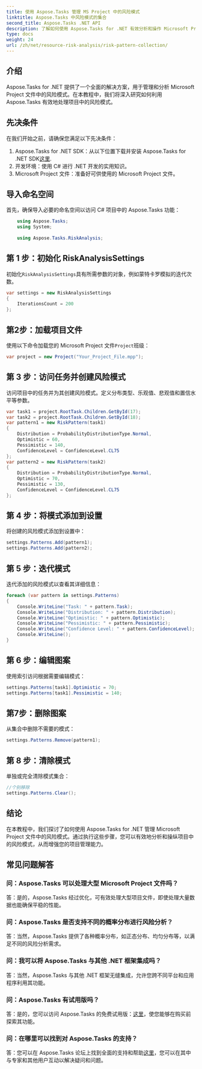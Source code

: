 ```yaml
---
title: 使用 Aspose.Tasks 管理 MS Project 中的风险模式
linktitle: Aspose.Tasks 中风险模式的集合
second_title: Aspose.Tasks .NET API
description: 了解如何使用 Aspose.Tasks for .NET 有效分析和操作 Microsoft Project 文件中的风险模式。
type: docs
weight: 24
url: /zh/net/resource-risk-analysis/risk-pattern-collection/
---
```

## 介绍
Aspose.Tasks for .NET 提供了一个全面的解决方案，用于管理和分析 Microsoft Project 文件中的风险模式。在本教程中，我们将深入研究如何利用 Aspose.Tasks 有效地处理项目中的风险模式。
## 先决条件
在我们开始之前，请确保您满足以下先决条件：
1.  Aspose.Tasks for .NET SDK：从以下位置下载并安装 Aspose.Tasks for .NET SDK[这里](https://releases.aspose.com/tasks/net/).
2. 开发环境：使用 C# 进行 .NET 开发的实用知识。
3. Microsoft Project 文件：准备好可供使用的 Microsoft Project 文件。

## 导入命名空间
首先，确保导入必要的命名空间以访问 C# 项目中的 Aspose.Tasks 功能：
```csharp
    using Aspose.Tasks;
    using System;
    
    using Aspose.Tasks.RiskAnalysis;
```
## 第 1 步：初始化 RiskAnalysisSettings
初始化`RiskAnalysisSettings`具有所需参数的对象，例如蒙特卡罗模拟的迭代次数。
```csharp
var settings = new RiskAnalysisSettings
{
    IterationsCount = 200
};
```
## 第2步：加载项目文件
使用以下命令加载您的 Microsoft Project 文件`Project`班级：
```csharp
var project = new Project("Your_Project_File.mpp");
```
## 第 3 步：访问任务并创建风险模式
访问项目中的任务并为其创建风险模式。定义分布类型、乐观值、悲观值和置信水平等参数。
```csharp
var task1 = project.RootTask.Children.GetById(17);
var task2 = project.RootTask.Children.GetById(18);
var pattern1 = new RiskPattern(task1)
{
    Distribution = ProbabilityDistributionType.Normal,
    Optimistic = 60,
    Pessimistic = 140,
    ConfidenceLevel = ConfidenceLevel.CL75
};
var pattern2 = new RiskPattern(task2)
{
    Distribution = ProbabilityDistributionType.Normal,
    Optimistic = 70,
    Pessimistic = 130,
    ConfidenceLevel = ConfidenceLevel.CL75
};
```
## 第 4 步：将模式添加到设置
将创建的风险模式添加到设置中：
```csharp
settings.Patterns.Add(pattern1);
settings.Patterns.Add(pattern2);
```
## 第 5 步：迭代模式
迭代添加的风险模式以查看其详细信息：
```csharp
foreach (var pattern in settings.Patterns)
{
    Console.WriteLine("Task: " + pattern.Task);
    Console.WriteLine("Distribution: " + pattern.Distribution);
    Console.WriteLine("Optimistic: " + pattern.Optimistic);
    Console.WriteLine("Pessimistic: " + pattern.Pessimistic);
    Console.WriteLine("Confidence Level: " + pattern.ConfidenceLevel);
    Console.WriteLine();
}
```
## 第 6 步：编辑图案
使用索引访问根据需要编辑模式：
```csharp
settings.Patterns[task1].Optimistic = 70;
settings.Patterns[task1].Pessimistic = 140;
```
## 第7步：删除图案
从集合中删除不需要的模式：
```csharp
settings.Patterns.Remove(pattern1);
```
## 第 8 步：清除模式
单独或完全清除模式集合：
```csharp
//个别移除
settings.Patterns.Clear();
```

## 结论
在本教程中，我们探讨了如何使用 Aspose.Tasks for .NET 管理 Microsoft Project 文件中的风险模式。通过执行这些步骤，您可以有效地分析和操纵项目中的风险模式，从而增强您的项目管理能力。
## 常见问题解答
### 问：Aspose.Tasks 可以处理大型 Microsoft Project 文件吗？
答：是的，Aspose.Tasks 经过优化，可有效处理大型项目文件，即使处理大量数据也能确保平稳的性能。
### 问：Aspose.Tasks 是否支持不同的概率分布进行风险分析？
答：当然，Aspose.Tasks 提供了各种概率分布，如正态分布、均匀分布等，以满足不同的风险分析需求。
### 问：我可以将 Aspose.Tasks 与其他 .NET 框架集成吗？
答：当然，Aspose.Tasks 与其他 .NET 框架无缝集成，允许您跨不同平台和应用程序利用其功能。
### 问：Aspose.Tasks 有试用版吗？
答：是的，您可以访问 Aspose.Tasks 的免费试用版：[这里](https://releases.aspose.com/)，使您能够在购买前探索其功能。
### 问：在哪里可以找到对 Aspose.Tasks 的支持？
答：您可以在 Aspose.Tasks 论坛上找到全面的支持和帮助[这里](https://forum.aspose.com/c/tasks/15)，您可以在其中与专家和其他用户互动以解决疑问和问题。